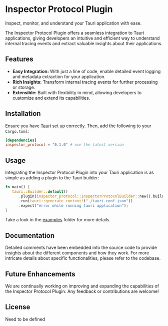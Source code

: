 # Inspector Protocol Plugin

Inspect, monitor, and understand your Tauri application with ease.

The Inspector Protocol Plugin offers a seamless integration to Tauri applications, giving developers an intuitive and efficient way to understand internal tracing events and extract valuable insights about their applications.

## Features
- **Easy Integration:** With just a line of code, enable detailed event logging and metadata extraction for your application.
- **Rich Insights:** Transform internal tracing events for further processing or storage.
- **Extensible:** Built with flexibility in mind, allowing developers to customize and extend its capabilities.

## Installation

Ensure you have [Tauri](https://tauri.app) set up correctly. Then, add the following to your `Cargo.toml`:

```toml
[dependencies]
inspector_protocol = "0.1.0" # use the latest version
```

## Usage

Integrating the Inspector Protocol Plugin into your Tauri application is as simple as adding a plugin to the Tauri builder:

```rust
fn main() {
   tauri::Builder::default()
      .plugin(inspector_protocol::InspectorProtocolBuilder::new().build())
      .run(tauri::generate_context!("./tauri.conf.json"))
      .expect("error while running tauri application");
}
```

Take a look in the [examples](./examples) folder for more details.

## Documentation

Detailed comments have been embedded into the source code to provide insights about the different components and how they work. For more intricate details about specific functionalities, please refer to the codebase.

## Future Enhancements

We are continually working on improving and expanding the capabilities of the Inspector Protocol Plugin. Any feedback or contributions are welcome!

## License

Need to be defined

